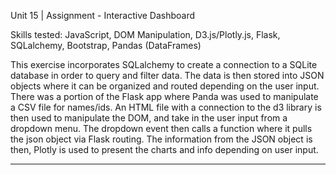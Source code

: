 Unit 15 | Assignment - Interactive Dashboard

Skills tested: JavaScript, DOM Manipulation, D3.js/Plotly.js, Flask, SQLalchemy, Bootstrap, Pandas (DataFrames)

This exercise incorporates SQLalchemy to create a connection to a SQLite database in order to query and filter data.  The data is then stored into JSON objects where it can be organized and routed depending on the user input.  There was a portion of the Flask app where Panda was used to manipulate a CSV file for names/ids.  An HTML file with a connection to the d3 library is then used to manipulate the DOM, and take in the user input from a dropdown menu.  The dropdown event then calls a function where it pulls the json object via Flask routing.  The information from the JSON object is then, Plotly is used to present the charts and info depending on user input.








______________________________________________________________________________________________________________

